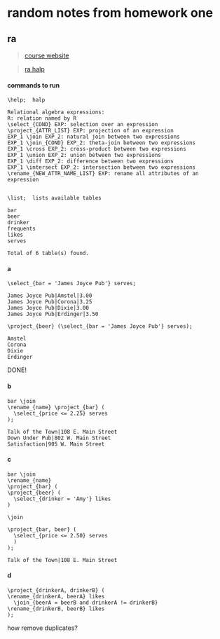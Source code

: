 # random notes from homework one

## ra 

> [course website](https://sites.duke.edu/compsci316_01_f2016/)

> [ra halp](https://sites.duke.edu/compsci316_01_f2016/help/ra/)

#### commands to run

```
\help;  halp

Relational algebra expressions:
R: relation named by R
\select_{COND} EXP: selection over an expression
\project_{ATTR_LIST} EXP: projection of an expression
EXP_1 \join EXP_2: natural join between two expressions
EXP_1 \join_{COND} EXP_2: theta-join between two expressions
EXP_1 \cross EXP_2: cross-product between two expressions
EXP_1 \union EXP_2: union between two expressions
EXP_1 \diff EXP_2: difference between two expressions
EXP_1 \intersect EXP_2: intersection between two expressions
\rename_{NEW_ATTR_NAME_LIST} EXP: rename all attributes of an expression


\list;  lists available tables

bar
beer
drinker
frequents
likes
serves

Total of 6 table(s) found.

```

#### a

```
\select_{bar = 'James Joyce Pub'} serves;

James Joyce Pub|Amstel|3.00
James Joyce Pub|Corona|3.25
James Joyce Pub|Dixie|3.00
James Joyce Pub|Erdinger|3.50

\project_{beer} (\select_{bar = 'James Joyce Pub'} serves);

Amstel
Corona
Dixie
Erdinger
```

DONE!

#### b

```
bar \join
\rename_{name} \project_{bar} ( 
  \select_{price <= 2.25} serves 
);

Talk of the Town|108 E. Main Street
Down Under Pub|802 W. Main Street
Satisfaction|905 W. Main Street

```

#### c

```
bar \join
\rename_{name} 
\project_{bar} (
\project_{beer} (
  \select_{drinker = 'Amy'} likes
)

\join 

\project_{bar, beer} (
  \select_{price <= 2.50} serves 
  )
);

Talk of the Town|108 E. Main Street
```

#### d

```
\project_{drinkerA, drinkerB} (
\rename_{drinkerA, beerA} likes 
  \join_{beerA = beerB and drinkerA != drinkerB}
\rename_{drinkerB, beerB} likes
);
```

how remove duplicates?
